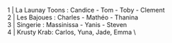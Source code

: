 1 | La Launay Toons : Candice - Tom - Toby - Clement \
2 | Les Bajoues : Charles - Mathéo - Thanina \
3 | Singerie : Massinissa - Yanis - Steven \
4 | Krusty Krab: Carlos, Yuna, Jade, Emma \
